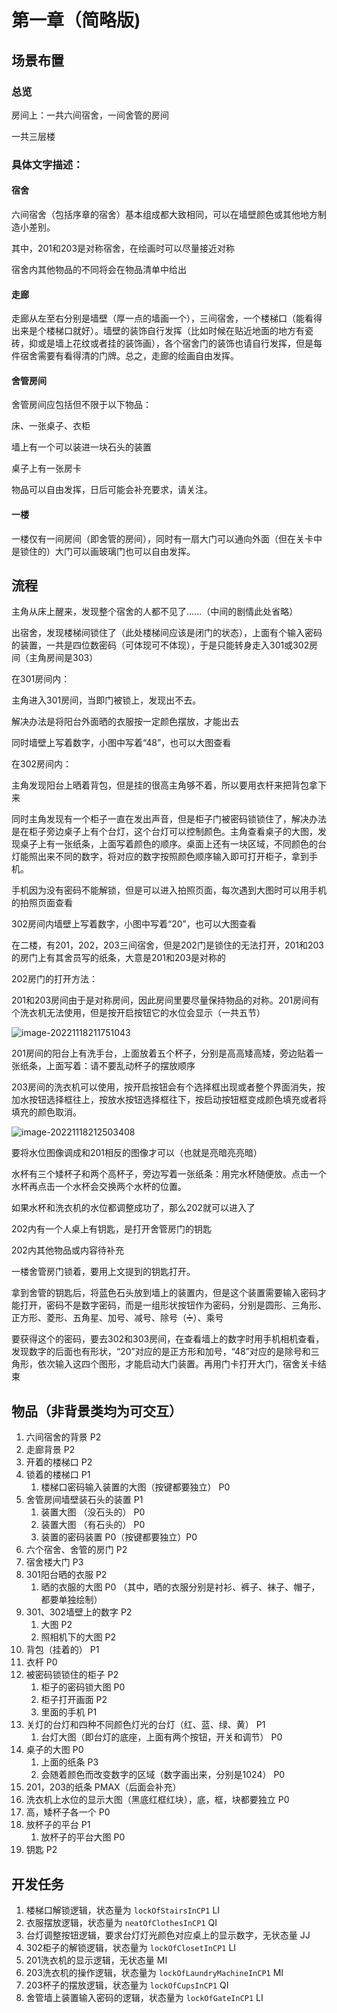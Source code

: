 # 第一章（简略版)

## 场景布置

### 总览

房间上：一共六间宿舍，一间舍管的房间

一共三层楼

### 具体文字描述：

#### 宿舍

六间宿舍（包括序章的宿舍）基本组成都大致相同，可以在墙壁颜色或其他地方制造小差别。

其中，201和203是对称宿舍，在绘画时可以尽量接近对称

宿舍内其他物品的不同将会在物品清单中给出

#### 走廊

走廊从左至右分别是墙壁（厚一点的墙画一个），三间宿舍，一个楼梯口（能看得出来是个楼梯口就好）。墙壁的装饰自行发挥（比如时候在贴近地面的地方有瓷砖，抑或是墙上花纹或者挂的装饰画），各个宿舍门的装饰也请自行发挥，但是每件宿舍需要有看得清的门牌。总之，走廊的绘画自由发挥。

#### 舍管房间

舍管房间应包括但不限于以下物品：

床、一张桌子、衣柜

墙上有一个可以装进一块石头的装置

桌子上有一张房卡

物品可以自由发挥，日后可能会补充要求，请关注。

#### 一楼

一楼仅有一间房间（即舍管的房间），同时有一扇大门可以通向外面（但在关卡中是锁住的）大门可以画玻璃门也可以自由发挥。

## 流程

主角从床上醒来，发现整个宿舍的人都不见了……（中间的剧情此处省略）

出宿舍，发现楼梯间锁住了（此处楼梯间应该是闭门的状态），上面有个输入密码的装置，一共是四位数密码（可体现可不体现），于是只能转身走入301或302房间（主角房间是303）

在301房间内：

主角进入301房间，当即门被锁上，发现出不去。

解决办法是将阳台外面晒的衣服按一定颜色摆放，才能出去

同时墙壁上写着数字，小图中写着“48”，也可以大图查看

在302房间内：

主角发现阳台上晒着背包，但是挂的很高主角够不着，所以要用衣杆来把背包拿下来

同时主角发现有一个柜子一直在发出声音，但是柜子门被密码锁锁住了，解决办法是在柜子旁边桌子上有个台灯，这个台灯可以控制颜色。主角查看桌子的大图，发现桌子上有一张纸条，上面写着颜色的顺序。桌面上还有一块区域，不同颜色的台灯能照出来不同的数字，将对应的数字按照颜色顺序输入即可打开柜子，拿到手机。

手机因为没有密码不能解锁，但是可以进入拍照页面，每次遇到大图时可以用手机的拍照页面查看

302房间内墙壁上写着数字，小图中写着“20”，也可以大图查看

在二楼，有201，202，203三间宿舍，但是202门是锁住的无法打开，201和203的房门上有其舍员写的纸条，大意是201和203是对称的

202房门的打开方法：

201和203房间由于是对称房间，因此房间里要尽量保持物品的对称。201房间有个洗衣机无法使用，但是按开启按钮它的水位会显示（一共五节）

![image-20221118211751043](https://tva1.sinaimg.cn/large/008vxvgGly1h89lepvypnj307709tgm5.jpg)

201房间的阳台上有洗手台，上面放着五个杯子，分别是高高矮高矮，旁边贴着一张纸条，上面写着：请不要乱动杯子的摆放顺序

203房间的洗衣机可以使用，按开启按钮会有个选择框出现或者整个界面消失，按加水按钮选择框往上，按放水按钮选择框往下，按启动按钮框变成颜色填充或者将填充的颜色取消。

![image-20221118212503408](https://tva1.sinaimg.cn/large/008vxvgGly1h89lm3tgc9j30i506l3z6.jpg)

要将水位图像调成和201相反的图像才可以（也就是亮暗亮亮暗）

水杯有三个矮杯子和两个高杯子，旁边写着一张纸条：用完水杯随便放。点击一个水杯再点击一个水杯会交换两个水杯的位置。

如果水杯和洗衣机的水位都调整成功了，那么202就可以进入了

202内有一个人桌上有钥匙，是打开舍管房门的钥匙

202内其他物品或内容待补充

一楼舍管房门锁着，要用上文提到的钥匙打开。

拿到舍管的钥匙后，将蓝色石头放到墙上的装置内，但是这个装置需要输入密码才能打开，密码不是数字密码，而是一组形状按钮作为密码，分别是圆形、三角形、正方形、菱形、五角星、加号、减号、除号（➗）、乘号

要获得这个的密码，要去302和303房间，在查看墙上的数字时用手机相机查看，发现数字的后面也有形状，“20”对应的是正方形和加号，“48”对应的是除号和三角形，依次输入这四个图形，才能启动大门装置。再用门卡打开大门，宿舍关卡结束

## 物品（非背景类均为可交互）

1. 六间宿舍的背景 P2
2. 走廊背景 P2
3. 开着的楼梯口 P2
4. 锁着的楼梯口 P1
   1. 楼梯口密码输入装置的大图（按键都要独立） P0
5. 舍管房间墙壁装石头的装置 P1
   1. 装置大图 （没石头的） P0
   2. 装置大图 （有石头的） P0
   3. 装置的密码装置 P0（按键都要独立）P0
6. 六个宿舍、舍管的房门 P2
7. 宿舍楼大门 P3
8. 301阳台晒的衣服 P2
   1. 晒的衣服的大图 P0 （其中，晒的衣服分别是衬衫、裤子、袜子、帽子，都要单独绘制）
9. 301、302墙壁上的数字 P2
   1. 大图 P2
   2. 照相机下的大图 P2
10. 背包（挂着的） P1
11. 衣杆 P0
12. 被密码锁锁住的柜子 P2
    1. 柜子的密码锁大图 P0
    2. 柜子打开画面 P2
    3. 里面的手机 P1
13. 关灯的台灯和四种不同颜色灯光的台灯（红、蓝、绿、黄） P1
    1. 台灯大图（即台灯的底座，上面有两个按钮，开关和调节） P0
14. 桌子的大图 P0
    1. 上面的纸条 P3
    2. 会随着颜色而改变数字的区域（数字画出来，分别是1024） P0
15. 201，203的纸条 PMAX（后面会补充）
16. 洗衣机上水位的显示大图（黑底红框红块），底，框，块都要独立 P0
17. 高，矮杯子各一个 P0
18. 放杯子的平台 P1
    1. 放杯子的平台大图 P0
19. 钥匙 P2

## 开发任务

1. 楼梯口解锁逻辑，状态量为 `lockOfStairsInCP1`  LI
2. 衣服摆放逻辑，状态量为 `neatOfClothesInCP1` QI
3. 台灯调整按钮逻辑，要求台灯灯光颜色对应桌上的显示数字，无状态量 JJ
4. 302柜子的解锁逻辑，状态量为 `lockOfClosetInCP1`  LI
5. 201洗衣机的显示逻辑，无状态量 MI
6. 203洗衣机的操作逻辑，状态量为 `lockOfLaundryMachineInCP1` MI
7. 203杯子的摆放逻辑，状态量为 `lockOfCupsInCP1` QI
8. 舍管墙上装置输入密码的逻辑，状态量为 `lockOfGateInCP1`  LI
